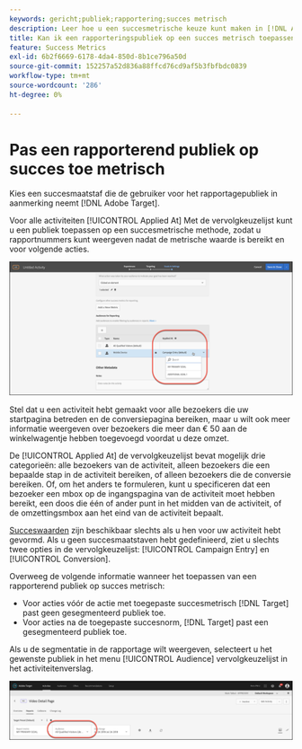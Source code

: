 ```yaml
---
keywords: gericht;publiek;rapportering;succes metrisch
description: Leer hoe u een succesmetrische keuze kunt maken in [!DNL Adobe Target] die de gebruiker voor het rapportpubliek kwalificeert.
title: Kan ik een rapporteringspubliek op een succes metrisch toepassen?
feature: Success Metrics
exl-id: 6b2f6669-6178-4da4-850d-8b1ce796a50d
source-git-commit: 152257a52d836a88ffcd76cd9af5b3fbfbdc0839
workflow-type: tm+mt
source-wordcount: '286'
ht-degree: 0%

---
```


# Pas een rapporterend publiek op succes toe metrisch

Kies een succesmaatstaf die de gebruiker voor het rapportagepubliek in aanmerking neemt [!DNL Adobe Target].

Voor alle activiteiten [!UICONTROL Applied At] Met de vervolgkeuzelijst kunt u een publiek toepassen op een succesmetrische methode, zodat u rapportnummers kunt weergeven nadat de metrische waarde is bereikt en voor volgende acties.

![](assets/success_metric.png)

Stel dat u een activiteit hebt gemaakt voor alle bezoekers die uw startpagina betreden en de conversiepagina bereiken, maar u wilt ook meer informatie weergeven over bezoekers die meer dan € 50 aan de winkelwagentje hebben toegevoegd voordat u deze omzet.

De [!UICONTROL Applied At] de vervolgkeuzelijst bevat mogelijk drie categorieën: alle bezoekers van de activiteit, alleen bezoekers die een bepaalde stap in de activiteit bereiken, of alleen bezoekers die de conversie bereiken. Of, om het anders te formuleren, kunt u specificeren dat een bezoeker een mbox op de ingangspagina van de activiteit moet hebben bereikt, een doos die één of ander punt in het midden van de activiteit, of de omzettingsmbox aan het eind van de activiteit bepaalt.

[Succeswaarden](/help/main/c-activities/r-success-metrics/success-metrics.md#reference_D011575C85DA48E989A244593D9B9924) zijn beschikbaar slechts als u hen voor uw activiteit hebt gevormd. Als u geen succesmaatstaven hebt gedefinieerd, ziet u slechts twee opties in de vervolgkeuzelijst: [!UICONTROL Campaign Entry] en [!UICONTROL Conversion].

Overweeg de volgende informatie wanneer het toepassen van een rapporterend publiek op succes metrisch:

* Voor acties vóór de actie met toegepaste succesmetrisch [!DNL Target] past geen gesegmenteerd publiek toe.
* Voor acties na de toegepaste succesnorm, [!DNL Target] past een gesegmenteerd publiek toe.

Als u de segmentatie in de rapportage wilt weergeven, selecteert u het gewenste publiek in het menu [!UICONTROL Audience] vervolgkeuzelijst in het activiteitenverslag.

![](assets/reporting_audience_dropdown.png)
